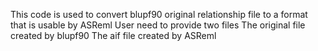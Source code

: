 This code is used to convert blupf90 original relationship file to a format that is usable by ASReml 
User need to provide two files 
The original file created by blupf90
The aif file created by ASReml 
